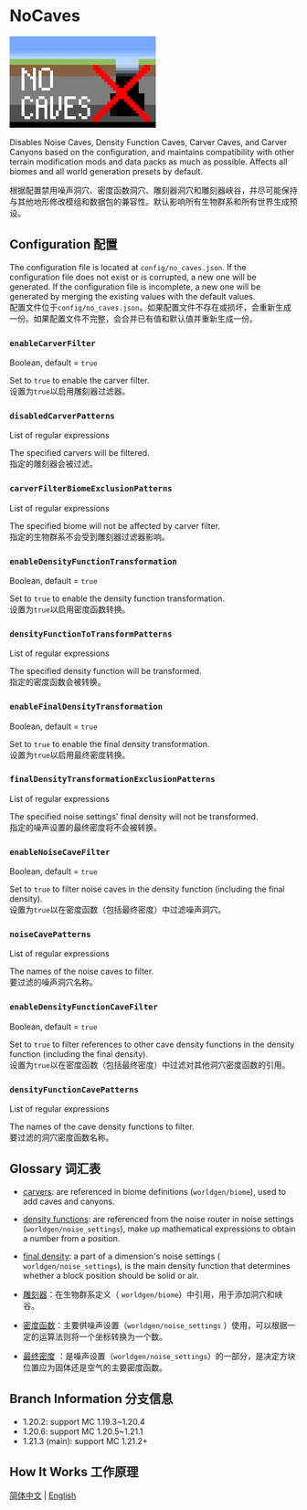 # NoCaves

<img src="common/src/main/resources/logo.png" alt="logo" width="256"/>

Disables Noise Caves, Density Function Caves, Carver Caves, and Carver Canyons based on the configuration, and maintains
compatibility with other terrain modification mods and data packs as much as possible. Affects all biomes and all world
generation presets by default.

根据配置禁用噪声洞穴、密度函数洞穴、雕刻器洞穴和雕刻器峡谷，并尽可能保持与其他地形修改模组和数据包的兼容性。默认影响所有生物群系和所有世界生成预设。

## Configuration 配置

The configuration file is located at `config/no_caves.json`. If the configuration file does not exist or is corrupted, a
new one will be generated. If the configuration file is incomplete, a new one will be generated by merging the existing
values with the default values.\
配置文件位于`config/no_caves.json`。如果配置文件不存在或损坏，会重新生成一份。如果配置文件不完整，会合并已有值和默认值并重新生成一份。

### `enableCarverFilter`

Boolean, default = `true`

Set to `true` to enable the carver filter.\
设置为`true`以启用雕刻器过滤器。

### `disabledCarverPatterns`

List of regular expressions

The specified carvers will be filtered.\
指定的雕刻器会被过滤。

### `carverFilterBiomeExclusionPatterns`

List of regular expressions

The specified biome will not be affected by carver filter.\
指定的生物群系不会受到雕刻器过滤器影响。

### `enableDensityFunctionTransformation`

Boolean, default = `true`

Set to `true` to enable the density function transformation.\
设置为`true`以启用密度函数转换。

### `densityFunctionToTransformPatterns`

List of regular expressions

The specified density function will be transformed.\
指定的密度函数会被转换。

### `enableFinalDensityTransformation`

Boolean, default = `true`

Set to `true` to enable the final density transformation.\
设置为`true`以启用最终密度转换。

### `finalDensityTransformationExclusionPatterns`

List of regular expressions

The specified noise settings' final density will not be transformed.\
指定的噪声设置的最终密度将不会被转换。

### `enableNoiseCaveFilter`

Boolean, default = `true`

Set to `true` to filter noise caves in the density function (including the final density).\
设置为`true`以在密度函数（包括最终密度）中过滤噪声洞穴。

### `noiseCavePatterns`

List of regular expressions

The names of the noise caves to filter.\
要过滤的噪声洞穴名称。

### `enableDensityFunctionCaveFilter`

Boolean, default = `true`

Set to `true` to filter references to other cave density functions in the density function (including the final
density).\
设置为`true`以在密度函数（包括最终密度）中过滤对其他洞穴密度函数的引用。

### `densityFunctionCavePatterns`

List of regular expressions

The names of the cave density functions to filter.\
要过滤的洞穴密度函数名称。

## Glossary 词汇表

- [carvers](https://minecraft.wiki/w/Carver_definition): are referenced in biome definitions (`worldgen/biome`), used to
  add caves and canyons.
- [density functions](https://minecraft.wiki/w/Density_function): are referenced from the noise router in noise
  settings (`worldgen/noise_settings`), make up mathematical expressions to obtain a number from a position.
- [final density](https://minecraft.wiki/w/Noise_router#Final_density): a part of a dimension's noise settings (
  `worldgen/noise_settings`), is the main density function that determines whether a block position should be solid or
  air.


- [雕刻器](https://zh.minecraft.wiki/w/%E9%9B%95%E5%88%BB%E5%99%A8%E5%AE%9A%E4%B9%89%E6%A0%BC%E5%BC%8F)：在生物群系定义（
  `worldgen/biome`）中引用，用于添加洞穴和峡谷。
- [密度函数](https://zh.minecraft.wiki/w/%E5%AF%86%E5%BA%A6%E5%87%BD%E6%95%B0)：主要供噪声设置（`worldgen/noise_settings`
  ）使用，可以根据一定的运算法则将一个坐标转换为一个数。
- [最终密度](https://zh.minecraft.wiki/w/%E5%99%AA%E5%A3%B0%E8%AE%BE%E7%BD%AE#%E5%AE%9A%E4%B9%89%E6%A0%BC%E5%BC%8F)
  ：是噪声设置（`worldgen/noise_settings`）的一部分，是决定方块位置应为固体还是空气的主要密度函数。

## Branch Information 分支信息

- 1.20.2: support MC 1.19.3~1.20.4
- 1.20.6: support MC 1.20.5~1.21.1
- 1.21.3 (main): support MC 1.21.2+

## How It Works 工作原理

[简体中文](HOW_IT_WORKS.zh-Hans.md) | [English](HOW_IT_WORKS.en.md)